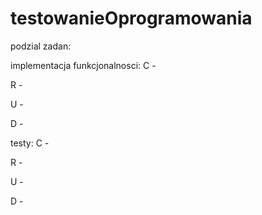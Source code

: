# testowanieOprogramowania

podzial zadan:

implementacja funkcjonalnosci:
C -

R -

U -

D -

testy:
C -

R -

U -

D -
